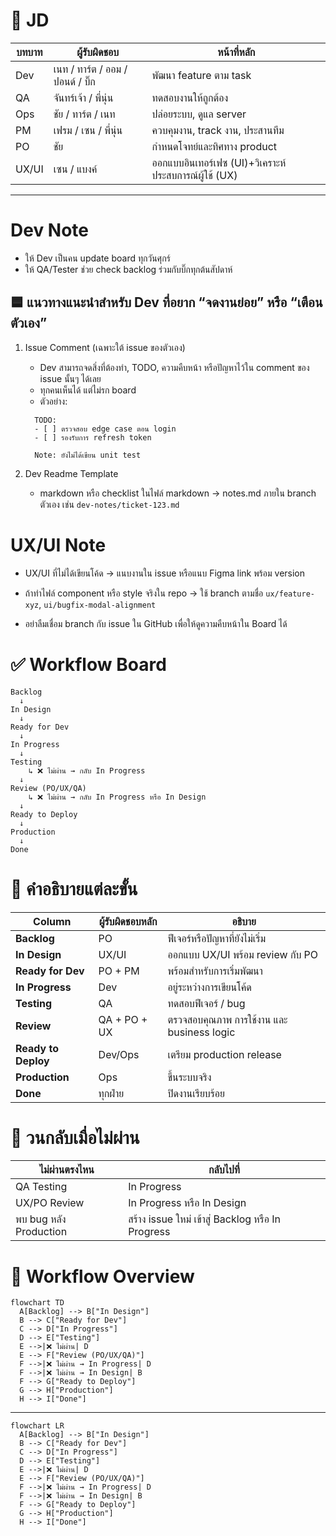 # 📌 JD

| บทบาท | ผู้รับผิดชอบ | หน้าที่หลัก                     |
| ----- | ------------ | ------------------------------- |
| Dev   | เนท / ทาร์ต / ออม / ปอนด์ / บิ๊ก | พัฒนา feature ตาม task   |
| QA    | จันทร์เจ้า / พี่นุ่น   | ทดสอบงานให้ถูกต้อง              |
| Ops   | ชัย / ทาร์ต / เนท       | ปล่อยระบบ, ดูแล server          |
| PM    | เฟรม / เซน / พี่นุ่น | ควบคุมงาน, track งาน, ประสานทีม |
| PO    | ชัย          | กำหนดโจทย์และทิศทาง product     |
| UX/UI | เซน / แบงค์ | ออกแบบอินเทอร์เฟซ (UI)+วิเคราะห์ประสบการณ์ผู้ใช้ (UX) |

 ---

 # Dev Note
 - ให้ Dev เป็นคน update board ทุกวันศุกร์
 - ให้ QA/Tester ช่วย check backlog ร่วมกับบิ๊กทุกต้นสัปดาห์

 ## 🟦 แนวทางแนะนำสำหรับ Dev ที่อยาก “จดงานย่อย” หรือ “เตือนตัวเอง”
 1. Issue Comment (เฉพาะใต้ issue ของตัวเอง)
    - Dev สามารถจดสิ่งที่ต้องทำ, TODO, ความคืบหน้า หรือปัญหาไว้ใน comment ของ issue นั้นๆ ได้เลย
    - ทุกคนเห็นได้ แต่ไม่รก board
    - ตัวอย่าง:
    ```
      TODO:
      - [ ] ตรวจสอบ edge case ตอน login
      - [ ] รองรับการ refresh token
    
      Note: ยังไม่ได้เขียน unit test
    ```

 2. Dev Readme Template
    - markdown หรือ checklist ในไฟล์ markdown -> notes.md ภายใน branch ตัวเอง เช่น `dev-notes/ticket-123.md`

# UX/UI Note
- UX/UI ที่ไม่ได้เขียนโค้ด → แนบงานใน issue หรือแนบ Figma link พร้อม version
- ถ้าทำไฟล์ component หรือ style จริงใน repo → ใช้ branch ตามชื่อ `ux/feature-xyz`, `ui/bugfix-modal-alignment`

- อย่าลืมเชื่อม branch กับ issue ใน GitHub เพื่อให้ดูความคืบหน้าใน Board ได้

# ✅ Workflow Board
```
Backlog
  ↓
In Design
  ↓
Ready for Dev
  ↓
In Progress
  ↓
Testing
    ↳ ❌ ไม่ผ่าน → กลับ In Progress
  ↓
Review (PO/UX/QA)
    ↳ ❌ ไม่ผ่าน → กลับ In Progress หรือ In Design
  ↓
Ready to Deploy
  ↓
Production
  ↓
Done
```
# 📌 คำอธิบายแต่ละขั้น 
| Column              | ผู้รับผิดชอบหลัก | อธิบาย                                     |
| ------------------- | ---------------- | ------------------------------------------ |
| **Backlog**         | PO               | ฟีเจอร์หรือปัญหาที่ยังไม่เริ่ม             |
| **In Design**       | UX/UI            | ออกแบบ UX/UI พร้อม review กับ PO           |
| **Ready for Dev**   | PO + PM          | พร้อมสำหรับการเริ่มพัฒนา                   |
| **In Progress**     | Dev              | อยู่ระหว่างการเขียนโค้ด                    |
| **Testing**         | QA               | ทดสอบฟีเจอร์ / bug                         |
| **Review**          | QA + PO + UX     | ตรวจสอบคุณภาพ การใช้งาน และ business logic |
| **Ready to Deploy** | Dev/Ops          | เตรียม production release                  |
| **Production**      | Ops              | ขึ้นระบบจริง                               |
| **Done**            | ทุกฝ่าย          | ปิดงานเรียบร้อย                            |

# 🔁 วนกลับเมื่อไม่ผ่าน
| ไม่ผ่านตรงไหน          | กลับไปที่                                         |
| ---------------------- | ------------------------------------------------- |
| QA Testing             | In Progress                                       |
| UX/PO Review           | In Progress หรือ In Design                        |
| พบ bug หลัง Production | สร้าง issue ใหม่ เข้าสู่ Backlog หรือ In Progress |

# 📌 Workflow Overview
```mermaid
flowchart TD
  A[Backlog] --> B["In Design"]
  B --> C["Ready for Dev"]
  C --> D["In Progress"]
  D --> E["Testing"]
  E -->|❌ ไม่ผ่าน| D
  E --> F["Review (PO/UX/QA)"]
  F -->|❌ ไม่ผ่าน → In Progress| D
  F -->|❌ ไม่ผ่าน → In Design| B
  F --> G["Ready to Deploy"]
  G --> H["Production"]
  H --> I["Done"]

```
---
```mermaid
flowchart LR
  A[Backlog] --> B["In Design"]
  B --> C["Ready for Dev"]
  C --> D["In Progress"]
  D --> E["Testing"]
  E -->|❌ ไม่ผ่าน| D
  E --> F["Review (PO/UX/QA)"]
  F -->|❌ ไม่ผ่าน → In Progress| D
  F -->|❌ ไม่ผ่าน → In Design| B
  F --> G["Ready to Deploy"]
  G --> H["Production"]
  H --> I["Done"]
```
